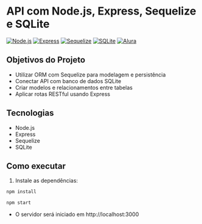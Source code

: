 # API com Node.js, Express, Sequelize e SQLite

[![Node.js](https://img.shields.io/badge/Node.js-339933?style=for-the-badge&logo=nodedotjs&logoColor=white)](https://nodejs.org/)
[![Express](https://img.shields.io/badge/Express.js-000000?style=for-the-badge&logo=express&logoColor=white)](https://expressjs.com/)
[![Sequelize](https://img.shields.io/badge/Sequelize-52B0E7?style=for-the-badge&logo=sequelize&logoColor=white)](https://sequelize.org/)
[![SQLite](https://img.shields.io/badge/SQLite-003B57?style=for-the-badge&logo=sqlite&logoColor=white)](https://www.sqlite.org/index.html)
[![Alura](https://img.shields.io/badge/Alura-0078D4?style=for-the-badge&logo=alura&logoColor=white)](https://www.alura.com.br/)

## Objetivos do Projeto

- Utilizar ORM com Sequelize para modelagem e persistência
- Conectar API com banco de dados SQLite
- Criar modelos e relacionamentos entre tabelas
- Aplicar rotas RESTful usando Express

## Tecnologias

- Node.js
- Express
- Sequelize
- SQLite

## Como executar

1. Instale as dependências:

```bash
npm install
```

```bash
npm start
```

- O servidor será iniciado em http://localhost:3000


